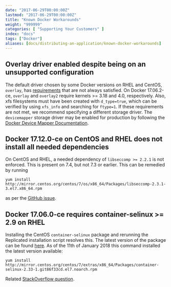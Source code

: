 ```yaml
---
date: "2017-06-29T00:00:00Z"
lastmod: "2017-06-29T00:00:00Z"
title: "Known Docker Workarounds"
weight: "999999"
categories: [ "Supporting Your Customers" ]
index: "docs"
tags: ["Docker"]
aliases: [docs/distributing-an-application/known-docker-workarounds]
---
```


## Overlay driver enabled despite being on an unsupported configuration
The default driver chosen by some Docker versions on RHEL and CentOS, `overlay`, has [requirements](https://docs.docker.com/v17.06/engine/userguide/storagedriver/overlayfs-driver/) that are not always satisfied. On Docker 17.06.2-ce, `overlay` and `overlay2` require kernels >= 3.18 and 4.0, respectively. Also, xfs filesystems must have been created with `d_type=true`, which can be verified by using `xfs_info` and searching for `ftype=1`. If these requirements are not met, we recommend specifying a different storage driver. The `devicemapper` storage driver may be enabled for production by following the [Docker Device Mapper Documentation](https://docs.docker.com/engine/userguide/storagedriver/device-mapper-driver/#configure-direct-lvm-mode-for-production).

## Docker 17.12.0-ce on CentOS and RHEL does not install all needed dependencies
On CentOS and RHEL, a needed dependency of `libseccomp >= 2.2.1` is not enforced. This is present on 7.4, but not 7.3 or earlier. This can be remedied by running
```shell
yum install http://mirror.centos.org/centos/7/os/x86_64/Packages/libseccomp-2.3.1-3.el7.x86_64.rpm
```
 as per the [GitHub issue](https://github.com/moby/moby/issues/35906).

## Docker 17.06.0-ce requires container-selinux >= 2.9 on RHEL
Installing the CentOS `container-selinux` package and rerunning the Replicated installation script resolves this. The latest version of the package can be found [here](http://mirror.centos.org/centos/7/extras/x86_64/Packages/). As of the 11th of January 2018 this command installed the latest version available:
```shell
yum install http://mirror.centos.org/centos/7/extras/x86_64/Packages/container-selinux-2.33-1.git86f33cd.el7.noarch.rpm
```
Related [StackOverflow question](https://stackoverflow.com/questions/45272827/docker-ce-on-rhel-requires-container-selinux-2-9).
